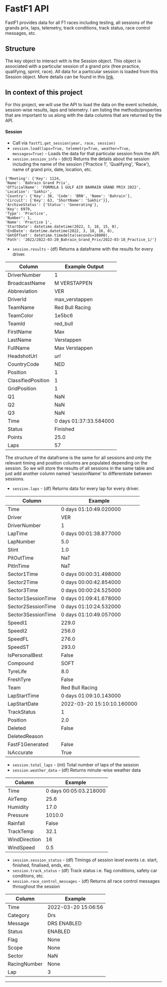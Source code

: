# FastF1 API

FastF1 provides data for all F1 races including testing, all sessions of the grands prix, laps, telemetry, track conditions, track status, race control messages, etc.

## Structure

The key object to interact with is the Session object. This object is associated with a particular session of a grand prix (free practice, qualifying, sprint, race). All data for a particular session is loaded from this Session object. More details can be found in this [link](https://docs.fastf1.dev).



## In context of this project

For this project, we will use the API to load the data on the event schedule, session-wise results, laps and telemetry. I am listing the methods/properties that are important to us along with the data columns that are returned by the API.

#### Session

- Call via `fastf1.get_session(year, race, session)`
- `session.load(laps=True, telemetry=True, weather=True, messages=True)` - Loads the data for that particular session from the API.
- `session.session_info` - (dict) Returns the details about the session including the name of the session ('Practice 1', 'Qualifying', 'Race'), name of grand prix, date, location, etc.

```
{'Meeting': {'Key': 1124,
'Name': 'Bahrain Grand Prix',
'OfficialName': 'FORMULA 1 GULF AIR BAHRAIN GRAND PRIX 2022',
'Location': 'Sakhir',
'Country': {'Key': 36, 'Code': 'BRN', 'Name': 'Bahrain'},
'Circuit': {'Key': 63, 'ShortName': 'Sakhir'}},
'ArchiveStatus': {'Status': 'Generating'},
'Key': 6979,
'Type': 'Practice',
'Number': 1,
'Name': 'Practice 1',
'StartDate': datetime.datetime(2022, 3, 18, 15, 0),
'EndDate': datetime.datetime(2022, 3, 18, 16, 0),
'GmtOffset': datetime.timedelta(seconds=10800),
'Path': '2022/2022-03-20_Bahrain_Grand_Prix/2022-03-18_Practice_1/'}
```

- `session.results` - (df) Returns a dataframe with the results for every driver.

|Column|Example Output|
|---|---|
|DriverNumber|1|
|BroadcastName|M VERSTAPPEN|
|Abbreviation|VER|
|DriverId|max_verstappen|
|TeamName|Red Bull Racing|
|TeamColor|1e5bc6|
|TeamId|red_bull|
|FirstName|Max|
|LastName|Verstappen|
|FullName|Max Verstappen|
|HeadshotUrl|<i>url</i>|
|CountryCode|NED|
|Position|1|
|ClassifiedPosition|1|
|GridPosition|1|
|Q1|NaN|
|Q2|NaN|
|Q3|NaN|
|Time|0 days 01:37:33.584000|
|Status|Finished|
|Points|25.0|
|Laps|57|

The structure of the dataframe is the same for all sessions and only the relevant timing and position columns are populated depending on the session. So we will store the results of all sessions in the same table and just add another column named 'sessionName' to differentiate between sessions.

- `session.laps` - (df) Returns data for every lap for every driver.

|Column|Example|
|---|---|
|Time|0 days 01:10:49.020000|
|Driver|VER|
|DriverNumber|1|
|LapTime|0 days 00:01:38.877000|
|LapNumber|5.0|
|Stint|1.0|
|PitOutTime|NaT|
|PitInTime|NaT|
|Sector1Time|0 days 00:00:31.498000|
|Sector2Time|0 days 00:00:42.854000|
|Sector3Time|0 days 00:00:24.525000|
|Sector1SessionTime|0 days 01:09:41.678000|
|Sector2SessionTime|0 days 01:10:24.532000|
|Sector3SessionTime|0 days 01:10:49.057000|
|SpeedI1|229.0|
|SpeedI2|256.0|
|SpeedFL|276.0|
|SpeedST|293.0|
|IsPersonalBest|False|
|Compound|SOFT|
|TyreLife|8.0|
|FreshTyre|False|
|Team|Red Bull Racing|
|LapStartTime|0 days 01:09:10.143000|
|LapStartDate|2022-03-20 15:10:10.160000|
|TrackStatus|1|
|Position|2.0|
|Deleted|False|
|DeletedReason| |
|FastF1Generated|False|
|IsAccurate|True|

- `session.total_laps` - (int) Total number of laps of the session
- `session.weather_data` - (df) Returns minute-wise weather data

|Column|Example|
|---|---|
|Time|0 days 00:05:03.218000|
|AirTemp|25.6|
|Humidity|17.0|
|Pressure|1010.0|
|Rainfall|False|
|TrackTemp|32.1|
|WindDirection|16|
|WindSpeed|0.5|

- `session.session_status` - (df) Timings of session level events i.e. start, finished, finalised, ends, etc.
- `session.track_status` - (df) Track status i.e. flag conditions, safety car conditions, etc.
- `session.race_control_messages` - (df) Returns all race control messages throughout the session

|Column|Example|
|---|---|
|Time|2022-03-20 15:06:56|
|Category|Drs|
|Message|DRS ENABLED|
|Status|ENABLED|
|Flag|None|
|Scope|None|
|Sector|NaN|
|RacingNumber|None|
|Lap|3|

------